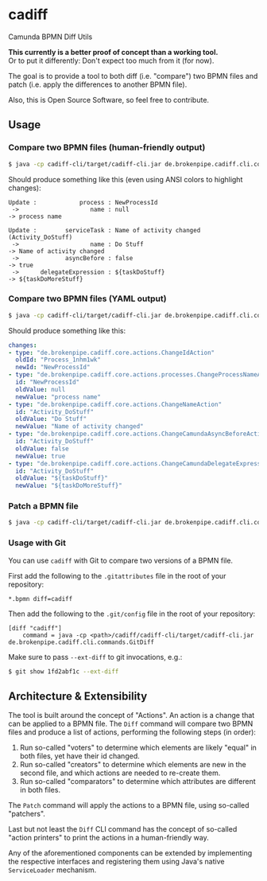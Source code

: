 cadiff
======

Camunda BPMN Diff Utils

**This currently is a better proof of concept than a working tool.**  
Or to put it differently: Don't expect too much from it (for now).

The goal is to provide a tool to both diff (i.e. "compare") two BPMN files and patch (i.e. apply the differences to
another BPMN file).

Also, this is Open Source Software, so feel free to contribute.

## Usage

### Compare two BPMN files (human-friendly output)

```bash
$ java -cp cadiff-cli/target/cadiff-cli.jar de.brokenpipe.cadiff.cli.commands.Diff foo.bpmn bar.bpmn
```

Should produce something like this (even using ANSI colors to highlight changes):

```
Update :            process : NewProcessId
 ->                    name : null                                     -> process name                            

Update :        serviceTask : Name of activity changed (Activity_DoStuff)
 ->                    name : Do Stuff                                 -> Name of activity changed                
 ->             asyncBefore : false                                    -> true                                    
 ->      delegateExpression : ${taskDoStuff}                           -> ${taskDoMoreStuff}                      
```

### Compare two BPMN files (YAML output)

```bash
$ java -cp cadiff-cli/target/cadiff-cli.jar de.brokenpipe.cadiff.cli.commands.Diff -qd changes.yaml foo.bpmn bar.bpmn
```

Should produce something like this:

```yaml
changes:
- type: "de.brokenpipe.cadiff.core.actions.ChangeIdAction"
  oldId: "Process_1nhm1wk"
  newId: "NewProcessId"
- type: "de.brokenpipe.cadiff.core.actions.processes.ChangeProcessNameAction"
  id: "NewProcessId"
  oldValue: null
  newValue: "process name"
- type: "de.brokenpipe.cadiff.core.actions.ChangeNameAction"
  id: "Activity_DoStuff"
  oldValue: "Do Stuff"
  newValue: "Name of activity changed"
- type: "de.brokenpipe.cadiff.core.actions.ChangeCamundaAsyncBeforeAction"
  id: "Activity_DoStuff"
  oldValue: false
  newValue: true
- type: "de.brokenpipe.cadiff.core.actions.ChangeCamundaDelegateExpressionAction"
  id: "Activity_DoStuff"
  oldValue: "${taskDoStuff}"
  newValue: "${taskDoMoreStuff}"
```

### Patch a BPMN file

```bash
$ java -cp cadiff-cli/target/cadiff-cli.jar de.brokenpipe.cadiff.cli.commands.Patch foo.bpmn changes.yaml new-foo.bpmn
```

### Usage with Git

You can use `cadiff` with Git to compare two versions of a BPMN file.

First add the following to the `.gitattributes` file in the root of your repository:

```
*.bpmn diff=cadiff
```

Then add the following to the `.git/config` file in the root of your repository:

```
[diff "cadiff"]
	command = java -cp <path>/cadiff/cadiff-cli/target/cadiff-cli.jar de.brokenpipe.cadiff.cli.commands.GitDiff
```

Make sure to pass `--ext-diff` to git invocations, e.g.:

```bash
$ git show 1fd2abf1c --ext-diff
```

## Architecture & Extensibility

The tool is built around the concept of "Actions". An action is a change that can be applied to a BPMN file. The
`Diff` command will compare two BPMN files and produce a list of actions, performing the following steps (in order):

1. Run so-called "voters" to determine which elements are likely "equal" in both files, yet have their id changed.
2. Run so-called "creators" to determine which elements are new in the second file, and which actions are needed to
   re-create them.
3. Run so-called "comparators" to determine which attributes are different in both files.

The `Patch` command will apply the actions to a BPMN file, using so-called "patchers".

Last but not least the `Diff` CLI command has the concept of so-called "action printers" to print the actions in a
human-friendly way.

Any of the aforementioned components can be extended by implementing the respective interfaces and registering them
using Java's native `ServiceLoader` mechanism.
